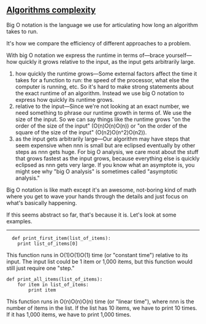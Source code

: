 [Algorithms complexity](https://www.interviewcake.com/article/python/big-o-notation-time-and-space-complexity)
---

Big O notation is the language we use for articulating how long an algorithm takes to run. 

It's how we compare the efficiency of different approaches to a problem. 

With big O notation we express the runtime in terms of—brace yourself—how quickly it grows relative to the input, as the input gets arbitrarily large. 

  1. how quickly the runtime grows—Some external factors affect the time it takes for a function to run: the speed of the processor, what else the computer is running, etc. So it's hard to make strong statements about the exact runtime of an algorithm. Instead we use big O notation to express how quickly its runtime grows. 
  2. relative to the input—Since we're not looking at an exact number, we need something to phrase our runtime growth in terms of. We use the size of the input. So we can say things like the runtime grows "on the order of the size of the input" (O(n)O(n)O(n)) or "on the order of the square of the size of the input" (O(n2)O(n^2)O(n​2​​)). 
  3. as the input gets arbitrarily large—Our algorithm may have steps that seem expensive when nnn is small but are eclipsed eventually by other steps as nnn gets huge. For big O analysis, we care most about the stuff that grows fastest as the input grows, because everything else is quickly eclipsed as nnn gets very large. If you know what an asymptote is, you might see why "big O analysis" is sometimes called "asymptotic analysis." 
  

Big O notation is like math except it's an awesome, not-boring kind of math where you get to wave your hands through the details and just focus on what's basically happening. 

If this seems abstract so far, that's because it is. Let's look at some examples. 

----

```
  def print_first_item(list_of_items):
    print list_of_items[0]
```

This function runs in O(1)O(1)O(1) time (or "constant time") relative to its input. The input list could be 1 item or 1,000 items, but this function would still just require one "step."

```
def print_all_items(list_of_items):
    for item in list_of_items:
        print item
```

This function runs in O(n)O(n)O(n) time (or "linear time"), where nnn is the number of items in the list. If the list has 10 items, we have to print 10 times. If it has 1,000 items, we have to print 1,000 times.

